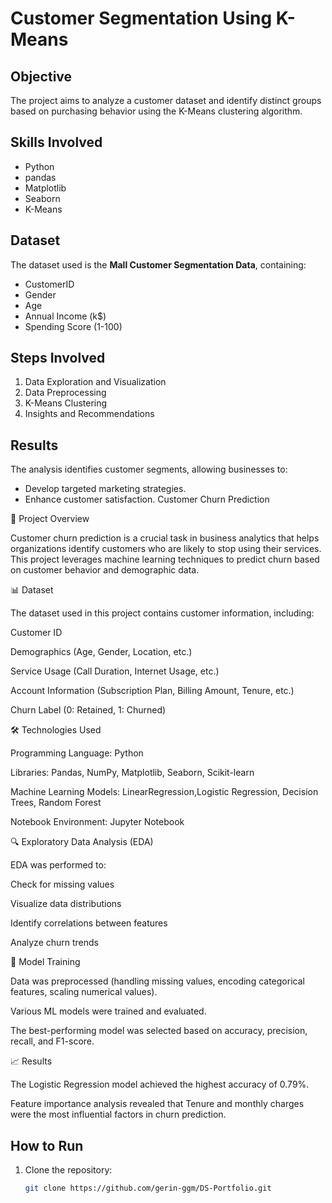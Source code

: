 # Customer Segmentation Using K-Means

## Objective
The project aims to analyze a customer dataset and identify distinct groups based on purchasing behavior using the K-Means clustering algorithm.

## Skills Involved
- Python
- pandas
- Matplotlib
- Seaborn
- K-Means

## Dataset
The dataset used is the **Mall Customer Segmentation Data**, containing:
- CustomerID
- Gender
- Age
- Annual Income (k$)
- Spending Score (1-100)

## Steps Involved
1. Data Exploration and Visualization
2. Data Preprocessing
3. K-Means Clustering
4. Insights and Recommendations

## Results
The analysis identifies customer segments, allowing businesses to:
- Develop targeted marketing strategies.
- Enhance customer satisfaction.
  Customer Churn Prediction

📌 Project Overview

Customer churn prediction is a crucial task in business analytics that helps organizations identify customers who are likely to stop using their services. This project leverages machine learning techniques to predict churn based on customer behavior and demographic data.

📊 Dataset

The dataset used in this project contains customer information, including:

Customer ID

Demographics (Age, Gender, Location, etc.)

Service Usage (Call Duration, Internet Usage, etc.)

Account Information (Subscription Plan, Billing Amount, Tenure, etc.)

Churn Label (0: Retained, 1: Churned)

🛠️ Technologies Used

Programming Language: Python

Libraries: Pandas, NumPy, Matplotlib, Seaborn, Scikit-learn

Machine Learning Models: LinearRegression,Logistic Regression, Decision Trees, Random Forest

Notebook Environment: Jupyter Notebook

🔍 Exploratory Data Analysis (EDA)

EDA was performed to:

Check for missing values

Visualize data distributions

Identify correlations between features

Analyze churn trends

🤖 Model Training

Data was preprocessed (handling missing values, encoding categorical features, scaling numerical values).

Various ML models were trained and evaluated.

The best-performing model was selected based on accuracy, precision, recall, and F1-score.

📈 Results

The Logistic Regression model achieved the highest accuracy of 0.79%.

Feature importance analysis revealed that Tenure and monthly charges were the most influential factors in churn prediction.

## How to Run
1. Clone the repository:
   ```bash
   git clone https://github.com/gerin-ggm/DS-Portfolio.git

